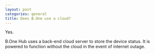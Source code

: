 ```yaml
---
layout: post
categories: general
title: Does B.One use a cloud?
---
```


Yes.

B.One Hub uses a back-end cloud server to store the device status. It is powered to function without the cloud in the event of internet outage.